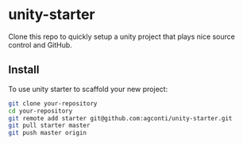 # unity-starter
Clone this repo to quickly setup a unity project that plays nice source control and GitHub.

## Install

To use unity starter to scaffold your new project:

```bash
git clone your-repository
cd your-repository
git remote add starter git@github.com:agconti/unity-starter.git
git pull starter master
git push master origin
```

